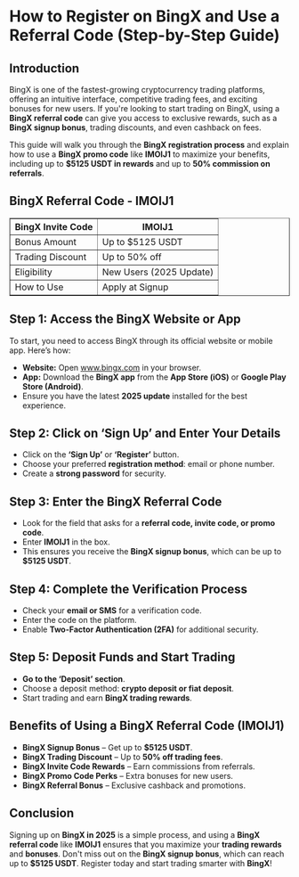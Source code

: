 <h1>How to Register on BingX and Use a Referral Code (Step-by-Step Guide)</h1>
<h2>Introduction</h2>
<p>BingX is one of the fastest-growing cryptocurrency trading platforms, offering an intuitive interface, competitive trading fees, and exciting bonuses for new users. If you're looking to start trading on BingX, using a <strong>BingX referral code</strong> can give you access to exclusive rewards, such as a <strong>BingX signup bonus</strong>, trading discounts, and even cashback on fees.</p>
<p>This guide will walk you through the <strong>BingX registration process</strong> and explain how to use a <strong>BingX promo code</strong> like <strong>IMOIJ1</strong> to maximize your benefits, including up to <strong>$5125 USDT in rewards</strong> and up to <strong>50% commission on referrals</strong>.</p>

<h2>BingX Referral Code - IMOIJ1</h2>
<table border="1">
    <tr>
        <th>BingX Invite Code</th>
        <th>IMOIJ1</th>
    </tr>
    <tr>
        <td>Bonus Amount</td>
        <td>Up to $5125 USDT</td>
    </tr>
    <tr>
        <td>Trading Discount</td>
        <td>Up to 50% off</td>
    </tr>
    <tr>
        <td>Eligibility</td>
        <td>New Users (2025 Update)</td>
    </tr>
    <tr>
        <td>How to Use</td>
        <td>Apply at Signup</td>
    </tr>
</table>

<h2>Step 1: Access the BingX Website or App</h2>
<p>To start, you need to access BingX through its official website or mobile app. Here’s how:</p>
<ul>
    <li><strong>Website:</strong> Open <a href="https://bingx.com/invite/IMOIJ1">www.bingx.com</a> in your browser.</li>
    <li><strong>App:</strong> Download the <strong>BingX app</strong> from the <strong>App Store (iOS)</strong> or <strong>Google Play Store (Android)</strong>.</li>
    <li>Ensure you have the latest <strong>2025 update</strong> installed for the best experience.</li>
</ul>

<h2>Step 2: Click on ‘Sign Up’ and Enter Your Details</h2>
<ul>
    <li>Click on the <strong>‘Sign Up’</strong> or <strong>‘Register’</strong> button.</li>
    <li>Choose your preferred <strong>registration method</strong>: email or phone number.</li>
    <li>Create a <strong>strong password</strong> for security.</li>
</ul>

<h2>Step 3: Enter the BingX Referral Code</h2>
<ul>
    <li>Look for the field that asks for a <strong>referral code, invite code, or promo code</strong>.</li>
    <li>Enter <strong>IMOIJ1</strong> in the box.</li>
    <li>This ensures you receive the <strong>BingX signup bonus</strong>, which can be up to <strong>$5125 USDT</strong>.</li>
</ul>

<h2>Step 4: Complete the Verification Process</h2>
<ul>
    <li>Check your <strong>email or SMS</strong> for a verification code.</li>
    <li>Enter the code on the platform.</li>
    <li>Enable <strong>Two-Factor Authentication (2FA)</strong> for additional security.</li>
</ul>

<h2>Step 5: Deposit Funds and Start Trading</h2>
<ul>
    <li><strong>Go to the ‘Deposit’ section</strong>.</li>
    <li>Choose a deposit method: <strong>crypto deposit or fiat deposit</strong>.</li>
    <li>Start trading and earn <strong>BingX trading rewards</strong>.</li>
</ul>

<h2>Benefits of Using a BingX Referral Code (IMOIJ1)</h2>
<ul>
    <li><strong>BingX Signup Bonus</strong> – Get up to <strong>$5125 USDT</strong>.</li>
    <li><strong>BingX Trading Discount</strong> – Up to <strong>50% off trading fees</strong>.</li>
    <li><strong>BingX Invite Code Rewards</strong> – Earn commissions from referrals.</li>
    <li><strong>BingX Promo Code Perks</strong> – Extra bonuses for new users.</li>
    <li><strong>BingX Referral Bonus</strong> – Exclusive cashback and promotions.</li>
</ul>

<h2>Conclusion</h2>
<p>Signing up on <strong>BingX in 2025</strong> is a simple process, and using a <strong>BingX referral code</strong> like <strong>IMOIJ1</strong> ensures that you maximize your <strong>trading rewards</strong> and <strong>bonuses</strong>. Don't miss out on the <strong>BingX signup bonus</strong>, which can reach up to <strong>$5125 USDT</strong>. Register today and start trading smarter with <strong>BingX</strong>!</p>
